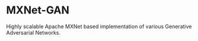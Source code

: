 # MXNet-GAN
Highly scalable Apache MXNet based implementation of various Generative Adversarial Networks.
